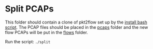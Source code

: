 # Split PCAPs
This folder should contain a clone of pkt2flow set up by the [install bash script](../install.sh). The PCAP files should
be placed in the [pcaps](pcaps) folder and the new flow PCAPs will be put in the [flows](flows) folder.

Run the script: `./split`